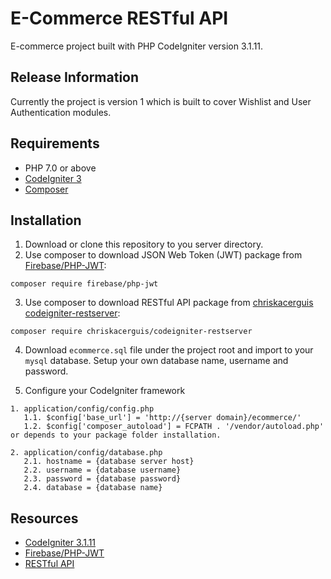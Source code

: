 # E-Commerce RESTful API

E-commerce project built with PHP CodeIgniter version 3.1.11. 

## Release Information

Currently the project is version 1 which is built to cover Wishlist and User Authentication modules.

## Requirements
- PHP 7.0 or above
- [CodeIgniter 3](https://codeigniter.com/userguide3/index.html)
- [Composer](https://getcomposer.org/doc/00-intro.md)

## Installation

1. Download or clone this repository to you server directory.
2. Use composer to download JSON Web Token (JWT) package from [Firebase/PHP-JWT](https://github.com/firebase/php-jwt):
```
composer require firebase/php-jwt
```
3. Use composer to download RESTful API package from [chriskacerguis
codeigniter-restserver](https://github.com/chriskacerguis/codeigniter-restserver):
```
composer require chriskacerguis/codeigniter-restserver
```
4. Download `ecommerce.sql` file under the project root and import to your `mysql` database. Setup your own database name, username and password.

5. Configure your CodeIgniter framework
```
1. application/config/config.php
   1.1. $config['base_url'] = 'http://{server domain}/ecommerce/'
   1.2. $config['composer_autoload'] = FCPATH . '/vendor/autoload.php' or depends to your package folder installation.

2. application/config/database.php
   2.1. hostname = {database server host}
   2.2. username = {database username}
   2.3. password = {database password}
   2.4. database = {database name}
```

## Resources
- [CodeIgniter 3.1.11](https://codeigniter.com/userguide3/index.html)
- [Firebase/PHP-JWT](https://github.com/chriskacerguis/codeigniter-restserver)
- [RESTful API](https://github.com/chriskacerguis/codeigniter-restserver)